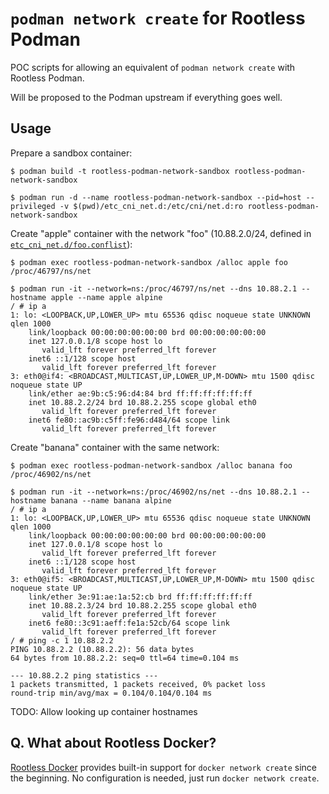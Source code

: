 # `podman network create` for Rootless Podman

POC scripts for allowing an equivalent of `podman network create` with Rootless Podman.

Will be proposed to the Podman upstream if everything goes well.

## Usage

Prepare a sandbox container:
```console
$ podman build -t rootless-podman-network-sandbox rootless-podman-network-sandbox

$ podman run -d --name rootless-podman-network-sandbox --pid=host --privileged -v $(pwd)/etc_cni_net.d:/etc/cni/net.d:ro rootless-podman-network-sandbox
```

Create "apple" container with the network "foo" (10.88.2.0/24, defined in [`etc_cni_net.d/foo.conflist`](./etc_cni_net.d/foo.conflist)):
```console
$ podman exec rootless-podman-network-sandbox /alloc apple foo
/proc/46797/ns/net

$ podman run -it --network=ns:/proc/46797/ns/net --dns 10.88.2.1 --hostname apple --name apple alpine
/ # ip a
1: lo: <LOOPBACK,UP,LOWER_UP> mtu 65536 qdisc noqueue state UNKNOWN qlen 1000
    link/loopback 00:00:00:00:00:00 brd 00:00:00:00:00:00
    inet 127.0.0.1/8 scope host lo
       valid_lft forever preferred_lft forever
    inet6 ::1/128 scope host 
       valid_lft forever preferred_lft forever
3: eth0@if4: <BROADCAST,MULTICAST,UP,LOWER_UP,M-DOWN> mtu 1500 qdisc noqueue state UP 
    link/ether ae:9b:c5:96:d4:84 brd ff:ff:ff:ff:ff:ff
    inet 10.88.2.2/24 brd 10.88.2.255 scope global eth0
       valid_lft forever preferred_lft forever
    inet6 fe80::ac9b:c5ff:fe96:d484/64 scope link 
       valid_lft forever preferred_lft forever
```

Create "banana" container with the same network:
```console
$ podman exec rootless-podman-network-sandbox /alloc banana foo
/proc/46902/ns/net

$ podman run -it --network=ns:/proc/46902/ns/net --dns 10.88.2.1 --hostname banana --name banana alpine
/ # ip a
1: lo: <LOOPBACK,UP,LOWER_UP> mtu 65536 qdisc noqueue state UNKNOWN qlen 1000
    link/loopback 00:00:00:00:00:00 brd 00:00:00:00:00:00
    inet 127.0.0.1/8 scope host lo
       valid_lft forever preferred_lft forever
    inet6 ::1/128 scope host 
       valid_lft forever preferred_lft forever
3: eth0@if5: <BROADCAST,MULTICAST,UP,LOWER_UP,M-DOWN> mtu 1500 qdisc noqueue state UP 
    link/ether 3e:91:ae:1a:52:cb brd ff:ff:ff:ff:ff:ff
    inet 10.88.2.3/24 brd 10.88.2.255 scope global eth0
       valid_lft forever preferred_lft forever
    inet6 fe80::3c91:aeff:fe1a:52cb/64 scope link 
       valid_lft forever preferred_lft forever
/ # ping -c 1 10.88.2.2
PING 10.88.2.2 (10.88.2.2): 56 data bytes
64 bytes from 10.88.2.2: seq=0 ttl=64 time=0.104 ms

--- 10.88.2.2 ping statistics ---
1 packets transmitted, 1 packets received, 0% packet loss
round-trip min/avg/max = 0.104/0.104/0.104 ms
```

TODO: Allow looking up container hostnames

## Q. What about Rootless Docker?

[Rootless Docker](https://docs.docker.com/engine/security/rootless/) provides built-in support for `docker network create` since the beginning.
No configuration is needed, just run `docker network create`.
